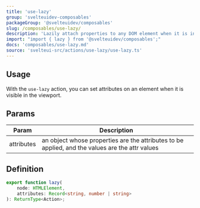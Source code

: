```yaml
---
title: 'use-lazy'
group: 'svelteuidev-composables'
packageGroup: '@svelteuidev/composables'
slug: /composables/use-lazy/
description: 'Lazily attach properties to any DOM element when it is in the window.'
import: "import { lazy } from '@svelteuidev/composables';"
docs: 'composables/use-lazy.md'
source: 'svelteui-src/actions/use-lazy/use-lazy.ts'
---
```


<script>
    import { Demo, ComposableDemos } from '@svelteuidev/demos';
    import { Heading } from 'components';
</script>

<Heading />

## Usage

With the `use-lazy` action, you can set attributes on an element when it is visible in the viewport.

<Demo demo={ComposableDemos.useLazyDemo.usage} />

## Params

| Param      | Description                                                                                     |
| ---------- | ----------------------------------------------------------------------------------------------- |
| attributes | an object whose properties are the attributes to be applied, and the values are the attr values |

## Definition

```ts
export function lazy(
	node: HTMLElement,
	attributes: Record<string, number | string>
): ReturnType<Action>;
```
